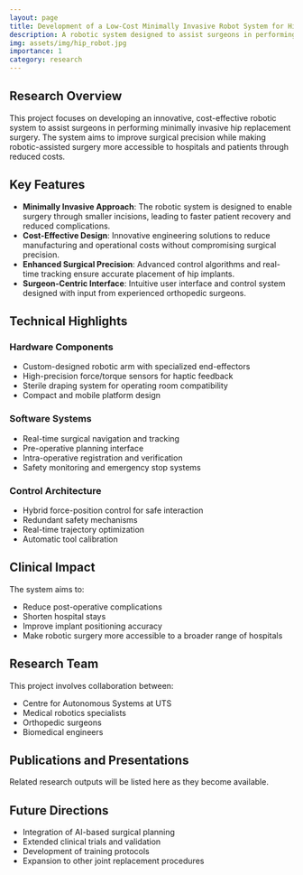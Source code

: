 ```yaml
---
layout: page
title: Development of a Low-Cost Minimally Invasive Robot System for Hip Replacement
description: A robotic system designed to assist surgeons in performing minimally invasive hip replacement surgery with improved precision and reduced costs.
img: assets/img/hip_robot.jpg
importance: 1
category: research
---
```


## Research Overview

This project focuses on developing an innovative, cost-effective robotic system to assist surgeons in performing minimally invasive hip replacement surgery. The system aims to improve surgical precision while making robotic-assisted surgery more accessible to hospitals and patients through reduced costs.

## Key Features

- **Minimally Invasive Approach**: The robotic system is designed to enable surgery through smaller incisions, leading to faster patient recovery and reduced complications.
- **Cost-Effective Design**: Innovative engineering solutions to reduce manufacturing and operational costs without compromising surgical precision.
- **Enhanced Surgical Precision**: Advanced control algorithms and real-time tracking ensure accurate placement of hip implants.
- **Surgeon-Centric Interface**: Intuitive user interface and control system designed with input from experienced orthopedic surgeons.

## Technical Highlights

### Hardware Components
- Custom-designed robotic arm with specialized end-effectors
- High-precision force/torque sensors for haptic feedback
- Sterile draping system for operating room compatibility
- Compact and mobile platform design

### Software Systems
- Real-time surgical navigation and tracking
- Pre-operative planning interface
- Intra-operative registration and verification
- Safety monitoring and emergency stop systems

### Control Architecture
- Hybrid force-position control for safe interaction
- Redundant safety mechanisms
- Real-time trajectory optimization
- Automatic tool calibration

## Clinical Impact

The system aims to:
- Reduce post-operative complications
- Shorten hospital stays
- Improve implant positioning accuracy
- Make robotic surgery more accessible to a broader range of hospitals

## Research Team

This project involves collaboration between:
- Centre for Autonomous Systems at UTS
- Medical robotics specialists
- Orthopedic surgeons
- Biomedical engineers

## Publications and Presentations

Related research outputs will be listed here as they become available.

## Future Directions

- Integration of AI-based surgical planning
- Extended clinical trials and validation
- Development of training protocols
- Expansion to other joint replacement procedures 